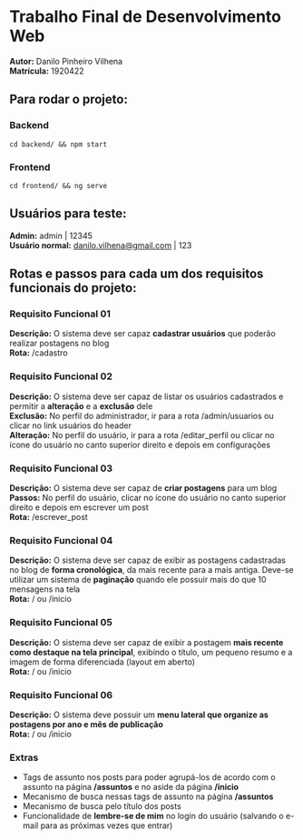 # Trabalho Final de Desenvolvimento Web
**Autor:** Danilo Pinheiro Vilhena  
**Matrícula:** 1920422

## Para rodar o projeto:
### Backend
~~~
cd backend/ && npm start
~~~
### Frontend
~~~
cd frontend/ && ng serve
~~~

## Usuários para teste:
**Admin:** admin | 12345  
**Usuário normal:** danilo.vilhena@gmail.com | 123

## Rotas e passos para cada um dos requisitos funcionais do projeto: 

### Requisito Funcional 01 
**Descrição:** O sistema deve ser capaz **cadastrar usuários** que poderão realizar postagens no blog  
**Rota:** /cadastro

### Requisito Funcional 02
**Descrição:** O sistema deve ser capaz de listar os usuários cadastrados e permitir a **alteração** e a **exclusão** dele   
**Exclusão:** No perfil do administrador, ir para a rota /admin/usuarios ou clicar no link usuários do header  
**Alteração:** No perfil do usuário, ir para a rota /editar_perfil ou clicar no ícone do usuário no canto superior direito e depois em configurações  

### Requisito Funcional 03
**Descrição:** O sistema deve ser capaz de **criar postagens** para um blog    
**Passos:** No perfil do usuário, clicar no ícone do usuário no canto superior direito e depois em escrever um post    
**Rota:** /escrever_post

### Requisito Funcional 04
**Descrição:** O sistema deve ser capaz de exibir as postagens cadastradas no blog de **forma cronológica**, da mais recente para a mais antiga. Deve-se utilizar um sistema de **paginação** quando ele possuir mais do que 10 mensagens na tela  
**Rota:** / ou /inicio

### Requisito Funcional 05
**Descrição:** O sistema deve ser capaz de exibir a postagem **mais recente como destaque na tela principal**, exibindo o título, um pequeno resumo e a imagem de forma diferenciada (layout em aberto)  
**Rota:** / ou /inicio

### Requisito Funcional 06
**Descrição:** O sistema deve possuir um **menu lateral que organize as postagens por ano e mês de publicação**  
**Rota:** / ou /inicio

### Extras
* Tags de assunto nos posts para poder agrupá-los de acordo com o assunto na página **/assuntos** e no aside da página **/inicio**
* Mecanismo de busca nessas tags de assunto na página **/assuntos**
* Mecanismo de busca pelo título dos posts 
* Funcionalidade de **lembre-se de mim** no login do usuário (salvando o e-mail para as próximas vezes que entrar)